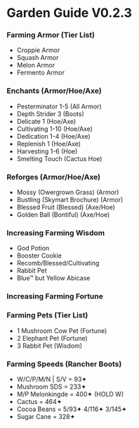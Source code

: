 # Garden Guide V0.2.3

### Farming Armor (Tier List)
- Croppie Armor
- Squash Armor
- Melon Armor
- Fermento Armor

### Enchants (Armor/Hoe/Axe)
- Pesterminator 1-5 (All Armor)
- Depth Strider 3 (Boots)
- Delicate 1 (Hoe/Axe)
- Cultivating 1-10 (Hoe/Axe)
- Dedication 1-4 (Hoe/Axe)
- Replenish 1 (Hoe/Axe)
- Harvesting 1-6 (Hoe)
- Smelting Touch (Cactus Hoe)

### Reforges (Armor/Hoe/Axe)
- Mossy (Owergrown Grass) (Armor)
- Bustling (Skymart Brochure) (Armor)
- Blessed Fruit (Blessed) (Axe/Hoe)
- Golden Ball (Bontiful) (Axe/Hoe)

### Increasing Farming Wisdom
- God Potion
- Booster Cookie
- Recomb/Blessed/Cultivating
- Rabbit Pet
- Blue™ but Yellow Abicase

### Increasing Farming Fortune

### Farming Pets (Tier List)
- 1 Mushroom Cow Pet (Fortune)
- 2 Elephant Pet (Fortune)
- 3 Rabbit Pet (Wisdom)

### Farming Speeds (Rancher Boots)

- W/C/P/M/N | S/V = 93✦
- Mushroom SDS = 233✦
- M/P Melonkingde = 400✦ (HOLD W)
- Cactus = 464✦
- Cocoa Beans = 5/93✦ 4/116✦ 3/145✦
- Sugar Cane = 328✦